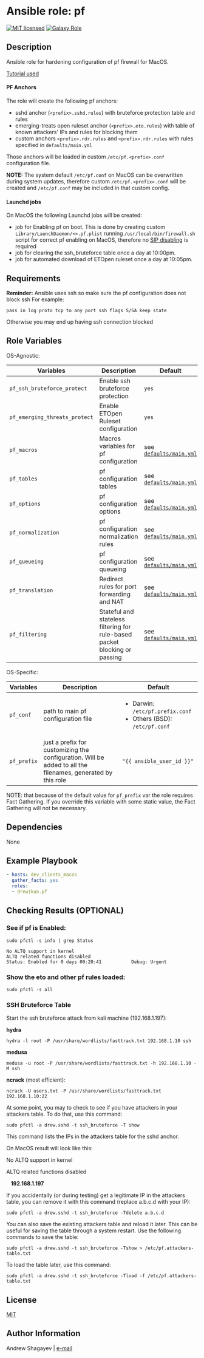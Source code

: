 # Ansible role: pf

[![MIT licensed][mit-badge]][mit-link]
[![Galaxy Role][role-badge]][galaxy-link]

Description
----

Ansible role for hardening configuration of pf firewall for MacOS.

[Tutorial used](https://iyanmv.medium.com/setting-up-correctly-packet-filter-pf-firewall-on-any-macos-from-sierra-to-big-sur-47e70e062a0e)


#### PF Anchors
The role will create the following pf anchors:

 - sshd anchor (`<prefix>.sshd.rules`) with bruteforce protection table and rules
 - emerging-treats open ruleset anchor (`<prefix>.eto.rules`) with table of known attackers' IPs and rules for blocking them
 - custom anchors `<prefix>.rdr.rules` and `<prefix>.rdr.rules` with rules specified in `defaults/main.yml`

Those anchors will be loaded in custom `/etc/pf.<prefix>.conf` configuration file.

**NOTE:**
The system default `/etc/pf.conf` on MacOS can be overwritten during system updates, therefore custom `/etc/pf.<prefix>.conf`
will be created and `/etc/pf.conf` may be included in that custom config.

#### Launchd jobs
On MacOS the following Launchd jobs will be created:

 - job for Enabling pf on boot. This is done by creating custom `Library/LaunchDaemon/<>.pf.plist` running `/usr/local/bin/firewall.sh` script for correct pf enabling on MacOS, therefore no [SIP disabling][sip-link] is required
 - job for clearing the ssh_bruteforce table once a day at 10:00pm.
 - job for automated download of ETOpen ruleset once a day at 10:05pm.

Requirements
----
**Reminder:** Ansible uses ssh so make sure the pf configuration does not block ssh
For example:

```
pass in log proto tcp to any port ssh flags S/SA keep state
```

Otherwise you may end up having ssh connection blocked

Role Variables
----
OS-Agnostic:

| Variables | Description | Default|
|-----------|-------------|--------|
| `pf_ssh_bruteforce_protect` | Enable ssh bruteforce protection | `yes` |
| `pf_emerging_threats_protect` | Enable ETOpen Ruleset configuration | `yes` |
| `pf_macros` | Macros variables for pf configuration | see [`defaults/main.yml`](defaults/main.yml) |
| `pf_tables` | pf configuration tables | see [`defaults/main.yml`](defaults/main.yml) |
| `pf_options` | pf configuration options | see [`defaults/main.yml`](defaults/main.yml) |
| `pf_normalization` | pf configuration normalization rules | see [`defaults/main.yml`](defaults/main.yml) |
| `pf_queueing` | pf configuration queueing | see [`defaults/main.yml`](defaults/main.yml) |
| `pf_translation` | Redirect rules for port forwarding and NAT | see [`defaults/main.yml`](defaults/main.yml) |
| `pf_filtering` | Stateful and stateless filtering for rule-based packet blocking or passing | see [`defaults/main.yml`](defaults/main.yml) |

OS-Specific:

| Variables | Description | Default|
|-----------|-------------|--------|
| `pf_conf` | path to main pf configuration file | <ul><li>Darwin: `/etc/pf.prefix.conf`</li><li>Others (BSD): `/etc/pf.conf`</li></ul> |
| `pf_prefix` | just a prefix for customizing the configuration. Will be added to all the filenames, generated by this role | `"{{ ansible_user_id }}"` |

 NOTE: that because of the default value for `pf_prefix` var the role requires Fact Gathering.
 If you override this variable with some static value, the Fact Gathering will not be necessary.

Dependencies
----

None

Example Playbook
----

```yaml
- hosts: dev_clients_macos
  gather_facts: yes
  roles:
  - drew1kun.pf
```

Checking Results (OPTIONAL)
----


### See if pf is Enabled:
```
sudo pfctl -s info | grep Status

No ALTQ support in kernel
ALTQ related functions disabled
Status: Enabled for 0 days 00:20:41           Debug: Urgent
```

### Show the eto and other pf rules loaded:
```
sudo pfctl -s all
```

### SSH Bruteforce Table

Start the ssh bruteforce attack from kali machine (192.168.1.197):

**hydra**

```
hydra -l root -P /usr/share/wordlists/fasttrack.txt 192.168.1.10 ssh
```

**medusa**

```
medusa -u root -P /usr/share/wordlists/fasttrack.txt -h 192.168.1.10 -M ssh
```

**ncrack** (most efficient):

```
ncrack -U users.txt -P /usr/share/wordlists/fasttrack.txt 192.168.1.10:22
```

At some point, you may to check to see if you have attackers in your attackers table. To do that, use this command:

```
sudo pfctl -a drew.sshd -t ssh_bruteforce -T show
```

This command lists the IPs in the attackers table for the sshd anchor.

On MacOS result will look like this:

No ALTQ support in kernel

ALTQ related functions disabled

   **192.168.1.197**

If you accidentally (or during testing) get a legitimate IP in the attackers table, you can remove it with this command (replace a.b.c.d with your IP):

```
sudo pfctl -a drew.sshd -t ssh_bruteforce -Tdelete a.b.c.d
```
You can also save the existing attackers table and reload it later. This can be useful for saving the table through a system restart. Use the following commands to save the table:

```
sudo pfctl -a drew.sshd -t ssh_bruteforce -Tshow > /etc/pf.attackers-table.txt
```

To load the table later, use this command:

```
sudo pfctl -a drew.sshd -t ssh_bruteforce -Tload -f /etc/pf.attackers-table.txt
```


License
----

[MIT][mit-link]

Author Information
----

Andrew Shagayev | [e-mail](mailto:drewshg@gmail.com)

[role-badge]: https://img.shields.io/badge/role-drew1kun.pf-green.svg
[galaxy-link]: https://galaxy.ansible.com/drew1kun/pf/
[mit-badge]: https://img.shields.io/badge/license-MIT-blue.svg
[mit-link]: https://raw.githubusercontent.com/drew1kun/ansible-pf/master/LICENSE
[sip-link]: https://developer.apple.com/documentation/security/disabling_and_enabling_system_integrity_protection
